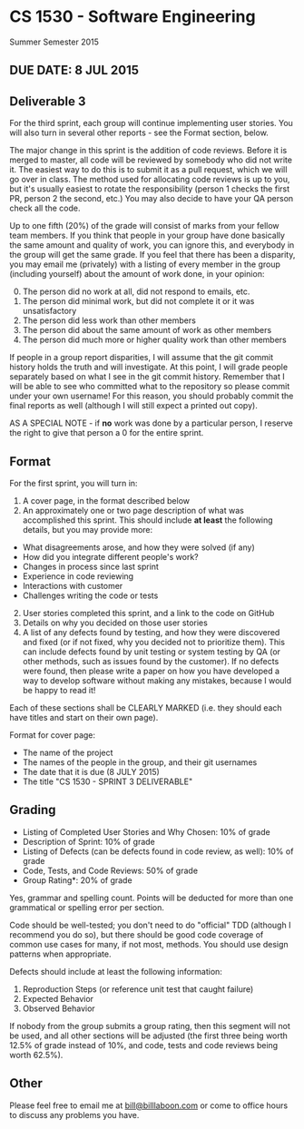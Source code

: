 # CS 1530 - Software Engineering
Summer Semester 2015

## DUE DATE: 8 JUL 2015

## Deliverable 3

For the third sprint, each group will continue implementing user stories.  You will also turn in several other reports - see the Format section, below.

The major change in this sprint is the addition of code reviews.  Before it is merged to master, all code will be reviewed by somebody who did not write it.  The easiest way to do this is to submit it as a pull request, which we will go over in class.  The method used for allocating code reviews is up to you, but it's usually easiest to rotate the responsibility (person 1 checks the first PR, person 2 the second, etc.)  You may also decide to have your QA person check all the code.

Up to one fifth (20%) of the grade will consist of marks from your fellow team members.  If you think that people in your group have done basically the same amount and quality of work, you can ignore this, and everybody in the group will get the same grade.  If you feel that there has been a disparity, you may email me (privately) with a listing of every member in the group (including yourself) about the amount of work done, in your opinion:

0. The person did no work at all, did not respond to emails, etc.
1. The person did minimal work, but did not complete it or it was unsatisfactory
2. The person did less work than other members
3. The person did about the same amount of work as other members
4. The person did much more or higher quality work than other members

If people in a group report disparities, I will assume that the git commit history holds the truth and will investigate.  At this point, I will grade people separately based on what I see in the git commit history.  Remember that I will be able to see who committed what to the repository so please commit under your own username!  For this reason, you should probably commit the final reports as well (although I will still expect a printed out copy).

AS A SPECIAL NOTE - if __no__ work was done by a particular person, I reserve the right to give that person a 0 for the entire sprint.

## Format

For the first sprint, you will turn in:

1. A cover page, in the format described below
1. An approximately one or two page description of what was accomplished this sprint.  This should include __at least__ the following details, but you may provide more:
  * What disagreements arose, and how they were solved (if any)
  * How did you integrate different people's work?
  * Changes in process since last sprint
  * Experience in code reviewing 
  * Interactions with customer
  * Challenges writing the code or tests
2. User stories completed this sprint, and a link to the code on GitHub
3. Details on why you decided on those user stories
3. A list of any defects found by testing, and how they were discovered and fixed (or if not fixed, why you decided not to prioritize them).  This can include defects found by unit testing or system testing by QA (or other methods, such as issues found by the customer).  If no defects were found, then please write a paper on how you have developed a way to develop software without making any mistakes, because I would be happy to read it!

Each of these sections shall be CLEARLY MARKED (i.e. they should each have titles and start on their own page).

Format for cover page:
* The name of the project
* The names of the people in the group, and their git usernames
* The date that it is due (8 JULY 2015)
* The title "CS 1530 - SPRINT 3 DELIVERABLE"

## Grading

* Listing of Completed User Stories and Why Chosen: 10% of grade
* Description of Sprint: 10% of grade
* Listing of Defects (can be defects found in code review, as well): 10% of grade
* Code, Tests, and Code Reviews: 50% of grade
* Group Rating*: 20% of grade

Yes, grammar and spelling count.  Points will be deducted for more than one grammatical or spelling error per section.

Code should be well-tested; you don't need to do "official" TDD (although I recommend you do so), but there should be good code coverage of common use cases for many, if not most, methods.  You should use design patterns when appropriate.

Defects should include at least the following information:

1. Reproduction Steps (or reference unit test that caught failure)
2. Expected Behavior
3. Observed Behavior

If nobody from the group submits a group rating, then this segment will not be used, and all other sections will be adjusted (the first three being worth 12.5% of grade instead of 10%, and code, tests and code reviews being worth 62.5%).

## Other

Please feel free to email me at bill@billlaboon.com or come to office hours to discuss any problems you have. 
 
